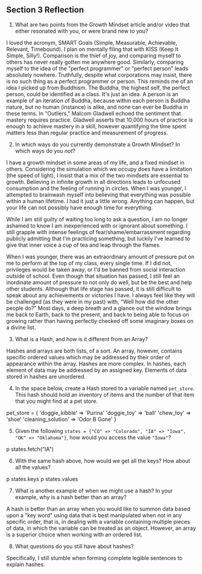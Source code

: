 ## Section 3 Reflection

1. What are two points from the Growth Mindset article and/or video that either resonated with you, or were brand new to you?

I loved the acronym, SMART Goals (Simple, Measurable, Achievable, Relevant, Timebound). I plan on mentally filing that with KISS (Keep It Simple, Silly!).
Comparison is the thief of joy, and comparing myself to others has never really gotten me anywhere good. Similarly, comparing myself to the idea of the "perfect programmer" or "perfect person" leads absolutely nowhere. Truthfully, despite what corporations may insist, there is no such thing as a perfect programmer or person. This reminds me of an idea I picked up from Buddhism. The Buddha, the highest self, the perfect person, could be identified as a class. It's just an idea. A person is an example of an iteration of Buddha, because within each person is Buddha nature, but no human (instance) is alike, and none can ever be Buddha in these terms.
In "Outliers," Malcom Gladwell echoed the sentiment that mastery requires practice. Gladwell asserts that 10,000 hours of practice is enough to achieve mastery in a skill, however quantifying the time spent matters less than regular practice and measurement of progress.

2. In which ways do you currently demonstrate a Growth Mindset? In which ways do you _not_?

I have a growth mindset in some areas of my life, and a fixed mindset in others. Considering the simulation which we occupy does have a limitation (the speed of light), I insist that a mix of the two mindsets are essential to growth. Believing in infinite growth in all directions leads to unfocused consumption and the feeling of running in circles. When I was younger, I attempted to brainwash myself into believing that everything was possible within a human lifetime. I had it just a little wrong. Anything can happen, but your life can not possibly have enough time for everything.

While I am still guilty of waiting too long to ask a question, I am no longer ashamed to know I am inexperienced with or ignorant about something. I still grapple with intense feelings of fear/shame/embarrassment regarding publicly admitting that I'm practicing something, but luckily I've learned to give that inner voice a cup of tea and leap through the flames.

When I was younger, there was an extraordinary amount of pressure put on me to perform at the top of my class, every single time. If I did not, privileges would be taken away, or I'd be banned from social interaction outside of school. Even though that situation has passed, I still feel an inordinate amount of pressure to not only do well, but be the best and help other students. Although that life stage has passed, it is still difficult to speak about any achievements or victories I have. I always feel like they will be challenged (as they were in my past) with, "Well how did the other people do?" Most days, a deep breath and a glance out the window brings me back to Earth, back to the present, and back to being able to focus on growing rather than having perfectly checked off some imaginary boxes on a divine list.  

3. What is a Hash, and how is it different from an Array?

Hashes and arrays are both lists, of a sort. An array, however, contains specific ordered values which may be addressed by their order of appearance within the array. Hashes are more complex. In hashes, each element of data may be addressed by an assigned key. Elements of data stored in hashes are unordered.

4. In the space below, create a Hash stored to a variable named `pet_store`.  This hash should hold an inventory of items and the number of that item that you might find at a pet store.

pet_store = {
  'doggie_kibble' => 'Purina'
  'doggie_toy' => 'ball'
  'chew_toy' => 'shoe'
  'cleaning_solution' => 'Odor B Gone'
}

5. Given the following `states = {"CO" => "Colorado", "IA" => "Iowa", "OK" => "Oklahoma"}`, how would you access the value `"Iowa"`?

p states.fetch("IA")

6. With the same hash above, how would we get all the keys?  How about all the values?

p states.keys
p states.values

7. What is another example of when we might use a hash?  In your example, why is a hash better than an array?

A hash is better than an array when you would like to summon data based upon a "key word" using data that is best manipulated when not in any specific order, that is, in dealing with a variable containing multiple pieces of data, in which the variable can be treated as an object. However, an array is a superior choice when working with an ordered list.

8. What questions do you still have about hashes?

Specifically, I still stumble when forming complete legible sentences to explain hashes.
